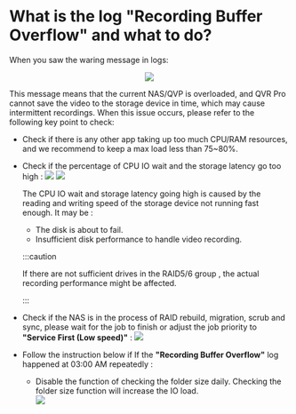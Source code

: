 # What is the log "Recording Buffer Overflow" and what to do?

When you saw the waring message in logs:

<center>

![](/assets/qvrpro/recording_bufferoverflow_log.png)

</center>

This message means that the current NAS/QVP is overloaded, and QVR Pro cannot save the video to the storage device in time, which may cause intermittent recordings. When this issue occurs, please refer to the following key point to check:

- Check if there is any other app taking up too much CPU/RAM resources, and we recommend to keep a max load less than 75~80%.
- Check if the percentage of CPU IO wait and the storage latency go too high :
  ![](/assets/qvrpro/io_wait.png)
  ![](/assets/qvrpro/volume_latency.png)

  The CPU IO wait and storage latency going high is caused by the reading and writing speed of the storage device not running fast enough. It may be : 
  - The disk is about to fail.
  - Insufficient disk performance to handle video recording.
  
  :::caution
  
  If there are not sufficient drives in the RAID5/6 group , the actual recording performance might be affected.

  :::

- Check if the NAS is in the process of RAID rebuild, migration, scrub and sync, please wait for the job to finish or adjust the job priority to **"Service First (Low speed)"** : 
  ![](/assets/qvrpro/RAID_Priority.png)

- Follow the instruction below if If the **"Recording Buffer Overflow"** log happened at 03:00 AM repeatedly :
  - Disable the function of checking the folder size daily. Checking the folder size function will increase the IO load.<br/>
    ![](/assets/qvrpro/disable_daily_update_folder_size.png)